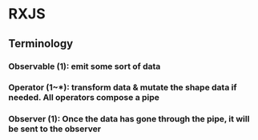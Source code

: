 # RXJS

## Terminology

### **Observable (1)**: emit some sort of data

### **Operator (1~\*)**: transform data & mutate the shape data if needed. All operators compose a pipe

### **Observer (1)**: Once the data has gone through the pipe, it will be sent to the observer
